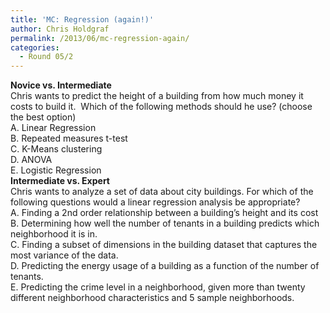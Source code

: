 ```yaml
---
title: 'MC: Regression (again!)'
author: Chris Holdgraf
permalink: /2013/06/mc-regression-again/
categories:
  - Round 05/2
---
```

<div>
  <b>Novice vs. Intermediate</b>
</div>

<div>
  Chris wants to predict the height of a building from how much money it costs to build it.  Which of the following methods should he use? (choose the best option)
</div>

<div>
</div>

<div>
  A. Linear Regression
</div>

<div>
  B. Repeated measures t-test
</div>

<div>
  C. K-Means clustering
</div>

<div>
  D. ANOVA
</div>

<div>
  E. Logistic Regression
</div>

<div>
</div>

<div>
</div>

<div>
  <b>Intermediate vs. Expert</b>
</div>

<div>
  Chris wants to analyze a set of data about city buildings. For which of the following questions would a linear regression analysis be appropriate?
</div>

<div>
</div>

<div>
  A. Finding a 2nd order relationship between a building&#8217;s height and its cost
</div>

<div>
  B. Determining how well the number of tenants in a building predicts which neighborhood it is in.
</div>

<div>
  C. Finding a subset of dimensions in the building dataset that captures the most variance of the data.
</div>

<div>
  D. Predicting the energy usage of a building as a function of the number of tenants.
</div>

<div>
  E. Predicting the crime level in a neighborhood, given more than twenty different neighborhood characteristics and 5 sample neighborhoods.
</div>

